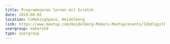 ```yaml
---
title: Programmieren lernen mit Scratch
date: 2019-08-02
location: CoMakingSpace, Heidelberg
link: https://www.meetup.com/Heidelberg-Makers-Meetup/events/lbbdlqyzlbdb/
usergroup: makershd
type: usergroup
---
```

